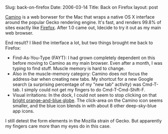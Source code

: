 Slug: back-on-firefox
Date: 2006-03-14
Title: Back on Firefox
layout: post

[Camino](http://www.caminobrowser.org/) is a web borwser for the Mac that wraps a native OS X interface around the popular Gecko rendering engine. It&#39;s fast, and renders 99.8% of sites exactly like [Firefox](http://www.mozilla.com/firefox/). After 1.0 came out, Idecide to try it out as my main web browser.

End result? I liked the interface a lot, but two things brought me back to Firefox:

* Find-As-You-Type (FAYT): I had grown completely dependent on this before moving to Camino as my main browser. Even after a month, I was typing to find stuff. Muscle memory is hard to change.
* Also in the muscle-memory category: Camino does not focus the address-bar when creating new tabs. My shortcut for a new Google search (a surprising percentage of my &quot;new tab&quot; activity) was Cmd-T-tab. I simply could not get my fingers to do Cmd-T-Cmd-Shift-F.
* Visual irritations: In the dock, I could not seem to stop clicking on that [bright orange-and-blue globe](http://www.mozilla.com/firefox/). The click-area on the Camino icon seems smaller, and the blue icon blends in with about 8 other deep-sky-blue app icons.

I still detest the form elements in the Mozilla strain of Gecko. But apparently my fingers care more than my eyes do in this case.

